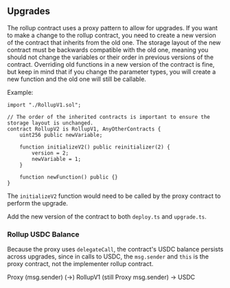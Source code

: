 ## Upgrades

The rollup contract uses a proxy pattern to allow for upgrades.
If you want to make a change to the rollup contract, you need to create a new version of the contract that inherits from the old one.
The storage layout of the new contract must be backwards compatible with the old one, meaning you should not change the variables or their order in previous versions of the contract.
Overriding old functions in a new version of the contract is fine, but keep in mind that if you change the parameter types, you will create a new function and the old one will still be callable.

Example:

```solidity
import "./RollupV1.sol";

// The order of the inherited contracts is important to ensure the storage layout is unchanged.
contract RollupV2 is RollupV1, AnyOtherContracts {
    uint256 public newVariable;

    function initializeV2() public reinitializer(2) {
        version = 2;
        newVariable = 1;
    }

    function newFunction() public {}
}
```

The `initializeV2` function would need to be called by the proxy contract to perform the upgrade.

Add the new version of the contract to both `deploy.ts` and `upgrade.ts`.

### Rollup USDC Balance

Because the proxy uses `delegateCall`, the contract's USDC balance persists across upgrades, since in calls to USDC, the `msg.sender` and `this` is the proxy contract, not the implementer rollup contract.

Proxy (msg.sender) (->) RollupV1 (still Proxy msg.sender) -> USDC
